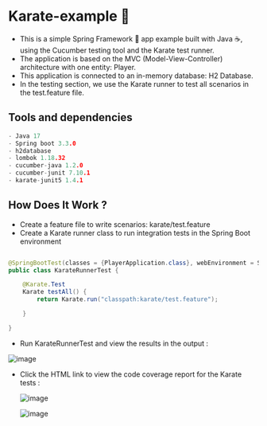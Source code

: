 # Karate-example 🥋

- This is a simple Spring Framework 🍃 app example built with Java ☕, using the Cucumber testing tool and the Karate test runner.
- The application is based on the MVC (Model-View-Controller) architecture with one entity: Player.
- This application is connected to an in-memory database: H2 Database.
- In the testing section, we use the Karate runner to test all scenarios in the test.feature file.

## Tools and dependencies
```c
- Java 17
- Spring boot 3.3.0
- h2database
- lombok 1.18.32
- cucumber-java 1.2.0
- cucumber-junit 7.10.1
- karate-junit5 1.4.1
```

## How Does It Work ?

- Create a feature file to write scenarios: karate/test.feature
- Create a Karate runner class to run integration tests in the Spring Boot environment
```java

@SpringBootTest(classes = {PlayerApplication.class}, webEnvironment = SpringBootTest.WebEnvironment.DEFINED_PORT)
public class KarateRunnerTest {

    @Karate.Test
    Karate testAll() {
        return Karate.run("classpath:karate/test.feature");

    }

}

```
- Run KarateRunnerTest and view the results in the output :

![image](https://github.com/user-attachments/assets/145c319e-e9f4-428a-afe8-4b5d3b78c98e)

- Click the HTML link to view the code coverage report for the Karate tests :

  ![image](https://github.com/user-attachments/assets/2382c1f0-ef28-4b84-8c04-15e69dc83cf2)

  ![image](https://github.com/user-attachments/assets/c4512018-afe4-4f37-8876-d57bc75e806d)


